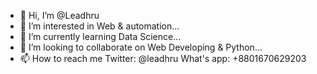 - 👋 Hi, I’m @Leadhru
- 👀 I’m interested in Web & automation...
- 🌱 I’m currently learning Data Science...
- 💞️ I’m looking to collaborate on Web Developing & Python...
- 📫 How to reach me Twitter: @leadhru
                      What's app: +8801670629203

<!---
Leadhru/Leadhru is a ✨ special ✨ repository because its `README.md` (this file) appears on your GitHub profile.
You can click the Preview link to take a look at your changes.
--->
